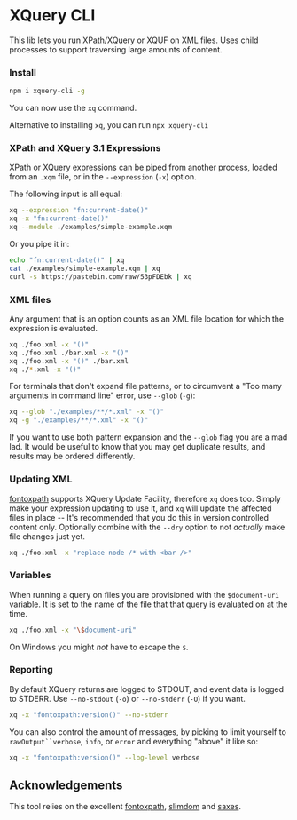 # XQuery CLI

This lib lets you run XPath/XQuery or XQUF on XML files. Uses child processes to support traversing
large amounts of content.



### Install

```sh
npm i xquery-cli -g
```

You can now use the `xq` command.

Alternative to installing `xq`, you can run `npx xquery-cli`



### XPath and XQuery 3.1 Expressions

XPath or XQuery expressions can be piped from another process, loaded from an `.xqm` file, or in the
`--expression` (`-x`) option.

The following input is all equal:

```sh
xq --expression "fn:current-date()"
xq -x "fn:current-date()"
xq --module ./examples/simple-example.xqm
```

Or you pipe it in:

```sh
echo "fn:current-date()" | xq
cat ./examples/simple-example.xqm | xq
curl -s https://pastebin.com/raw/53pFDEbk | xq
```



### XML files

Any argument that is an option counts as an XML file location for which the expression is evaluated.

```sh
xq ./foo.xml -x "()"
xq ./foo.xml ./bar.xml -x "()"
xq ./foo.xml -x "()" ./bar.xml
xq ./*.xml -x "()"
```

For terminals that don't expand file patterns, or to circumvent a "Too many arguments in command
line" error, use `--glob` (`-g`):

```sh
xq --glob "./examples/**/*.xml" -x "()"
xq -g "./examples/**/*.xml" -x "()"
```

If you want to use both pattern expansion and the `--glob` flag you are a mad lad. It would be
useful to know that you may get duplicate results, and results may be ordered differently.



### Updating XML

[fontoxpath](https://www.npmjs.com/package/fontoxpath) supports XQuery Update Facility, therefore
`xq` does too. Simply make your expression updating to use it, and `xq` will update the affected
files in place -- It's recommended that you do this in version controlled content only. Optionally
combine with the `--dry` option to not _actually_ make file changes just yet.

```sh
xq ./foo.xml -x "replace node /* with <bar />"
```



### Variables

When running a query on files you are provisioned with the `$document-uri` variable. It is set to
the name of the file that that query is evaluated on at the time.

```sh
xq ./foo.xml -x "\$document-uri"
```

On Windows you might _not_ have to escape the `$`.



### Reporting

By default XQuery returns are logged to STDOUT, and event data is logged to STDERR. Use
`--no-stdout` (`-o`) or `--no-stderr` (`-O`) if you want.

```sh
xq -x "fontoxpath:version()" --no-stderr
```

You can also control the amount of messages, by picking to limit yourself to `rawOutput``verbose`,
`info`, or `error` and everything "above" it like so:

```sh
xq -x "fontoxpath:version()" --log-level verbose
```



## Acknowledgements

This tool relies on the excellent [fontoxpath](https://www.npmjs.com/package/fontoxpath),
[slimdom](https://www.npmjs.com/package/slimdom) and [saxes](https://www.npmjs.com/package/saxes).
